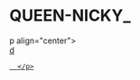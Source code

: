 # QUEEN-NICKY_
p align="center">  
  <a href="https://telegra.ph/file/75df874a67b9570e2aeaa.jpg">d

      </p>



